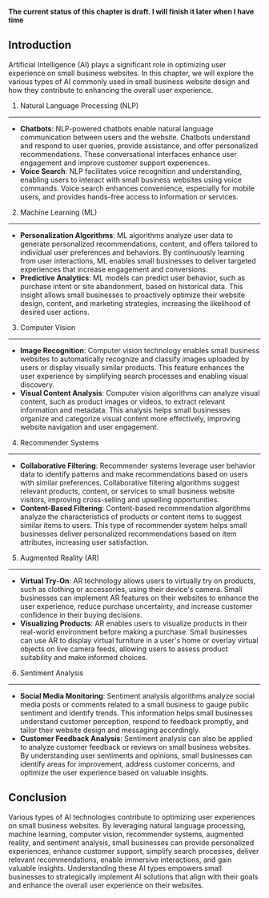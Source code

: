**The current status of this chapter is draft. I will finish it later when I have time**

Introduction
------------

Artificial Intelligence (AI) plays a significant role in optimizing user experience on small business websites. In this chapter, we will explore the various types of AI commonly used in small business website design and how they contribute to enhancing the overall user experience.

1. Natural Language Processing (NLP)
------------------------------------

* **Chatbots**: NLP-powered chatbots enable natural language communication between users and the website. Chatbots understand and respond to user queries, provide assistance, and offer personalized recommendations. These conversational interfaces enhance user engagement and improve customer support experiences.
* **Voice Search**: NLP facilitates voice recognition and understanding, enabling users to interact with small business websites using voice commands. Voice search enhances convenience, especially for mobile users, and provides hands-free access to information or services.

2. Machine Learning (ML)
------------------------

* **Personalization Algorithms**: ML algorithms analyze user data to generate personalized recommendations, content, and offers tailored to individual user preferences and behaviors. By continuously learning from user interactions, ML enables small businesses to deliver targeted experiences that increase engagement and conversions.
* **Predictive Analytics**: ML models can predict user behavior, such as purchase intent or site abandonment, based on historical data. This insight allows small businesses to proactively optimize their website design, content, and marketing strategies, increasing the likelihood of desired user actions.

3. Computer Vision
------------------

* **Image Recognition**: Computer vision technology enables small business websites to automatically recognize and classify images uploaded by users or display visually similar products. This feature enhances the user experience by simplifying search processes and enabling visual discovery.
* **Visual Content Analysis**: Computer vision algorithms can analyze visual content, such as product images or videos, to extract relevant information and metadata. This analysis helps small businesses organize and categorize visual content more effectively, improving website navigation and user engagement.

4. Recommender Systems
----------------------

* **Collaborative Filtering**: Recommender systems leverage user behavior data to identify patterns and make recommendations based on users with similar preferences. Collaborative filtering algorithms suggest relevant products, content, or services to small business website visitors, improving cross-selling and upselling opportunities.
* **Content-Based Filtering**: Content-based recommendation algorithms analyze the characteristics of products or content items to suggest similar items to users. This type of recommender system helps small businesses deliver personalized recommendations based on item attributes, increasing user satisfaction.

5. Augmented Reality (AR)
-------------------------

* **Virtual Try-On**: AR technology allows users to virtually try on products, such as clothing or accessories, using their device's camera. Small businesses can implement AR features on their websites to enhance the user experience, reduce purchase uncertainty, and increase customer confidence in their buying decisions.
* **Visualizing Products**: AR enables users to visualize products in their real-world environment before making a purchase. Small businesses can use AR to display virtual furniture in a user's home or overlay virtual objects on live camera feeds, allowing users to assess product suitability and make informed choices.

6. Sentiment Analysis
---------------------

* **Social Media Monitoring**: Sentiment analysis algorithms analyze social media posts or comments related to a small business to gauge public sentiment and identify trends. This information helps small businesses understand customer perception, respond to feedback promptly, and tailor their website design and messaging accordingly.
* **Customer Feedback Analysis**: Sentiment analysis can also be applied to analyze customer feedback or reviews on small business websites. By understanding user sentiments and opinions, small businesses can identify areas for improvement, address customer concerns, and optimize the user experience based on valuable insights.

Conclusion
----------

Various types of AI technologies contribute to optimizing user experiences on small business websites. By leveraging natural language processing, machine learning, computer vision, recommender systems, augmented reality, and sentiment analysis, small businesses can provide personalized experiences, enhance customer support, simplify search processes, deliver relevant recommendations, enable immersive interactions, and gain valuable insights. Understanding these AI types empowers small businesses to strategically implement AI solutions that align with their goals and enhance the overall user experience on their websites.
